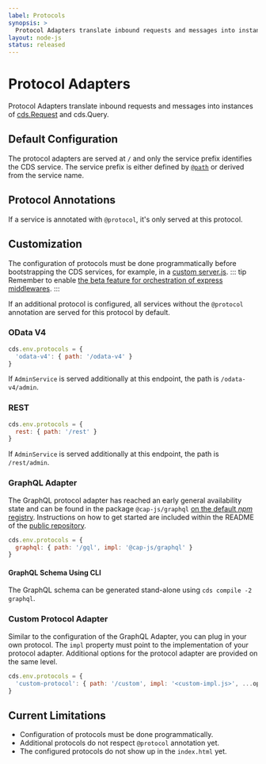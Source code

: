 ```yaml
---
label: Protocols
synopsis: >
  Protocol Adapters translate inbound requests and messages into instances of [cds.Request](events) and cds.Query.
layout: node-js
status: released
---
```

<!--- Migrated: @external/node.js/protocols.md -> @external/node.js/protocols.md -->

# Protocol Adapters

Protocol Adapters translate inbound requests and messages into instances of [cds.Request](events) and cds.Query.

<!--- % include links-for-node.md %} -->
## Default Configuration

The protocol adapters are served at `/` and only the service prefix identifies the CDS service.
The service prefix is either defined by [`@path`](../cds/cdl#service-definitions) or derived from the service name.

## Protocol Annotations

If a service is annotated with `@protocol`, it's only served at this protocol.

## Customization

The configuration of protocols must be done programmatically before bootstrapping the CDS services, for example, in a [custom server.js](../node.js/cds-serve#custom-server-js).
::: tip
Remember to enable [the beta feature for orchestration of express middlewares](../node.js/middlewares#configuration).
:::

If an additional protocol is configured, all services without the `@protocol` annotation are served for this protocol by default.

### OData V4

```js
cds.env.protocols = {
  'odata-v4': { path: '/odata-v4' }
}
```

If `AdminService` is served additionally at this endpoint, the path is `/odata-v4/admin`.

### REST

```js
cds.env.protocols = {
  rest: { path: '/rest' }
}
```

If `AdminService` is served additionally at this endpoint, the path is `/rest/admin`.

### GraphQL Adapter

The GraphQL protocol adapter has reached an early general availability state and can be found in the package `@cap-js/graphql` [on the default _npm_ registry](https://www.npmjs.com/package/@cap-js/graphql).
Instructions on how to get started are included within the README of the [public repository](https://github.com/cap-js/cds-adapter-graphql).

```js
cds.env.protocols = {
  graphql: { path: '/gql', impl: '@cap-js/graphql' }
}
```

#### GraphQL Schema Using CLI

The GraphQL schema can be generated stand-alone using `cds compile -2 graphql`.

### Custom Protocol Adapter

Similar to the configuration of the GraphQL Adapter, you can plug in your own protocol.
The `impl` property must point to the implementation of your protocol adapter.
Additional options for the protocol adapter are provided on the same level.

```js
cds.env.protocols = {
  'custom-protocol': { path: '/custom', impl: '<custom-impl.js>', ...options }
}
```

## Current Limitations

- Configuration of protocols must be done programmatically.
- Additional protocols do not respect `@protocol` annotation yet.
- The configured protocols do not show up in the `index.html` yet.
